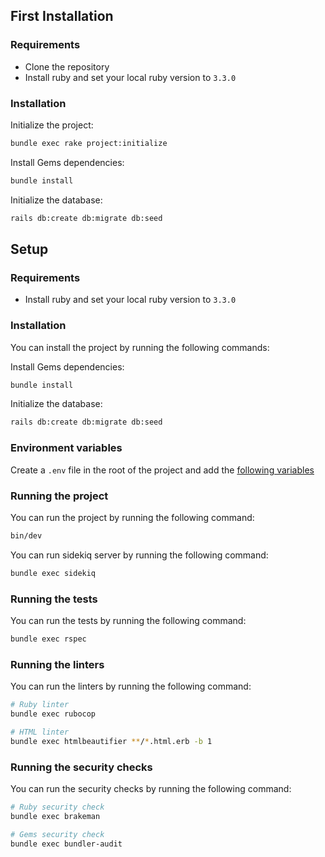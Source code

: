 ## First Installation

### Requirements

- Clone the repository
- Install ruby and set your local ruby version to `3.3.0`

### Installation

Initialize the project:

```bash
bundle exec rake project:initialize
```

Install Gems dependencies:

```bash
bundle install
```

Initialize the database:

```bash
rails db:create db:migrate db:seed
```

## Setup

### Requirements

- Install ruby and set your local ruby version to `3.3.0`

### Installation

You can install the project by running the following commands:

Install Gems dependencies:

```bash
bundle install
```

Initialize the database:

```bash
rails db:create db:migrate db:seed
```

### Environment variables

Create a `.env` file in the root of the project and add the [following variables]("")

### Running the project

You can run the project by running the following command:

```bash
bin/dev
```

You can run sidekiq server by running the following command:

```bash
bundle exec sidekiq
```

### Running the tests

You can run the tests by running the following command:

```bash
bundle exec rspec
```

### Running the linters

You can run the linters by running the following command:

```bash
# Ruby linter
bundle exec rubocop

# HTML linter
bundle exec htmlbeautifier **/*.html.erb -b 1
```

### Running the security checks

You can run the security checks by running the following command:

```bash
# Ruby security check
bundle exec brakeman

# Gems security check
bundle exec bundler-audit
```
